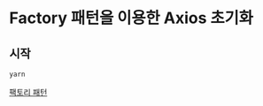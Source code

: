 # Factory 패턴을 이용한 Axios 초기화
## 시작
```bash
yarn
```

[팩토리 패턴](https://github.com/vueveloper/ts-node-design-pattern/tree/main/src/Creational/1.Factory)

